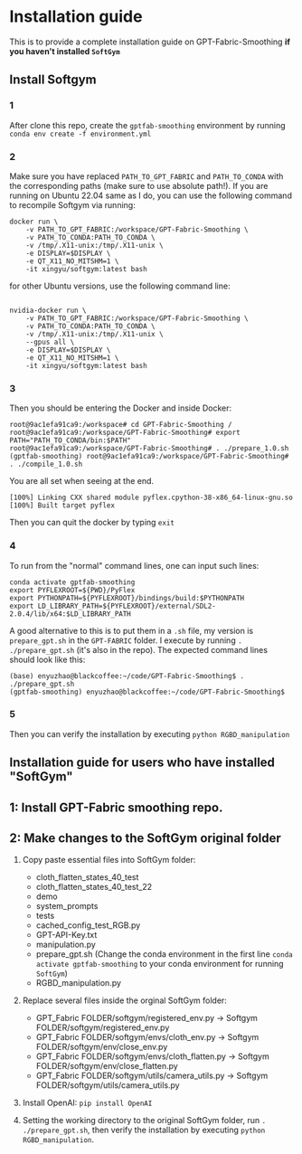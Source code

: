 # Installation guide
This is to provide a complete installation guide on GPT-Fabric-Smoothing **if you haven't installed `SoftGym`**
## Install Softgym
### 1
After clone this repo, create the `gptfab-smoothing` environment by running `conda env create -f environment.yml`

### 2

Make sure you have replaced `PATH_TO_GPT_FABRIC` and `PATH_TO_CONDA` with the corresponding paths (make sure to use absolute path!).
If you are running on Ubuntu 22.04 same as I do, you can use the following command to recompile Softgym via running:
```
docker run \
    -v PATH_TO_GPT_FABRIC:/workspace/GPT-Fabric-Smoothing \
    -v PATH_TO_CONDA:PATH_TO_CONDA \
    -v /tmp/.X11-unix:/tmp/.X11-unix \
    -e DISPLAY=$DISPLAY \
    -e QT_X11_NO_MITSHM=1 \
    -it xingyu/softgym:latest bash
```

for other Ubuntu versions, use the following command line:
```

nvidia-docker run \
    -v PATH_TO_GPT_FABRIC:/workspace/GPT-Fabric-Smoothing \
    -v PATH_TO_CONDA:PATH_TO_CONDA \
    -v /tmp/.X11-unix:/tmp/.X11-unix \
    --gpus all \
    -e DISPLAY=$DISPLAY \
    -e QT_X11_NO_MITSHM=1 \
    -it xingyu/softgym:latest bash
```




### 3
Then you should be entering the Docker and inside Docker:
```
root@9ac1efa91ca9:/workspace# cd GPT-Fabric-Smoothing /
root@9ac1efa91ca9:/workspace/GPT-Fabric-Smoothing# export PATH="PATH_TO_CONDA/bin:$PATH"
root@9ac1efa91ca9:/workspace/GPT-Fabric-Smoothing# . ./prepare_1.0.sh 
(gptfab-smoothing) root@9ac1efa91ca9:/workspace/GPT-Fabric-Smoothing# . ./compile_1.0.sh
```

You are all set when seeing at the end.
```
[100%] Linking CXX shared module pyflex.cpython-38-x86_64-linux-gnu.so
[100%] Built target pyflex
```

Then you can quit the docker by typing `exit`

### 4

To run from the "normal" command lines, one can input such lines:
```
conda activate gptfab-smoothing
export PYFLEXROOT=${PWD}/PyFlex
export PYTHONPATH=${PYFLEXROOT}/bindings/build:$PYTHONPATH
export LD_LIBRARY_PATH=${PYFLEXROOT}/external/SDL2-2.0.4/lib/x64:$LD_LIBRARY_PATH
```

A good alternative to this is to put them in a `.sh` file, my version is `prepare_gpt.sh` in the `GPT-FABRIC` folder. I execute by running `. ./prepare_gpt.sh` (it's also in the repo). The expected command lines should look like this:
```
(base) enyuzhao@blackcoffee:~/code/GPT-Fabric-Smoothing$ . ./prepare_gpt.sh
(gptfab-smoothing) enyuzhao@blackcoffee:~/code/GPT-Fabric-Smoothing$
```

### 5 
Then you can verify the installation by executing `python RGBD_manipulation`



## Installation guide for users who **have installed "SoftGym"**

## 1: Install GPT-Fabric smoothing repo.
## 2: Make changes to the SoftGym original folder
1. Copy paste essential files into SoftGym folder:
    - cloth_flatten_states_40_test
    - cloth_flatten_states_40_test_22
    - demo
    - system_prompts
    - tests
    - cached_config_test_RGB.py
    - GPT-API-Key.txt
    - manipulation.py
    - prepare_gpt.sh (Change the conda environment in the first line `conda activate gptfab-smoothing` to your conda environment for running `SoftGym`)
    - RGBD_manipulation.py

2. Replace several files inside the orginal SoftGym folder:
    - GPT_Fabric FOLDER/softgym/registered_env.py -> Softgym FOLDER/softgym/registered_env.py
    - GPT_Fabric FOLDER/softgym/envs/cloth_env.py -> Softgym FOLDER/softgym/env/close_env.py
    - GPT_Fabric FOLDER/softgym/envs/cloth_flatten.py -> Softgym FOLDER/softgym/env/close_flatten.py
    - GPT_Fabric FOLDER/softgym/utils/camera_utils.py -> Softgym FOLDER/softgym/utils/camera_utils.py

3. Install OpenAI: `pip install OpenAI` 
4. Setting the working directory to the original SoftGym folder, run `. ./prepare_gpt.sh`, then verify the installation by executing `python RGBD_manipulation`.
